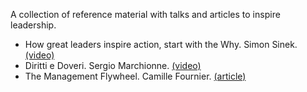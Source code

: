 A collection of reference material with talks and articles to inspire leadership. 

* How great leaders inspire action, start with the Why. Simon Sinek. [(video)](https://www.ted.com/talks/simon_sinek_how_great_leaders_inspire_action)
* Diritti e Doveri. Sergio Marchionne. [(video)](https://youtu.be/f5167oeneg8)
* The Management Flywheel. Camille Fournier. [(article)](https://skamille.medium.com/the-management-flywheel-c076f398969b) 

